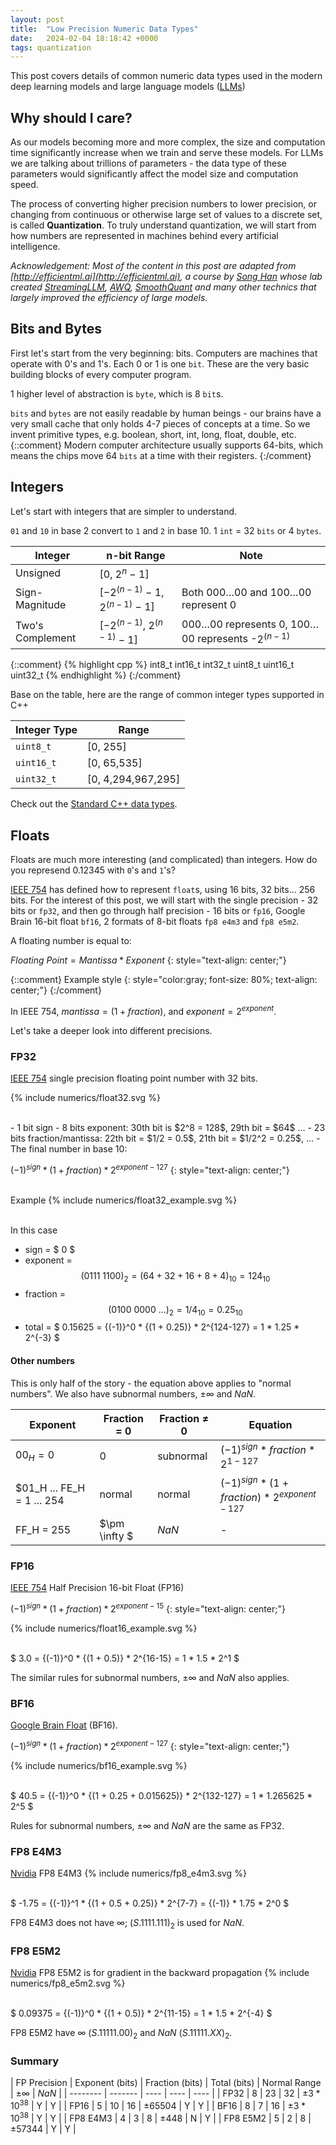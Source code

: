 ```yaml
---
layout: post
title:  "Low Precision Numeric Data Types"
date:   2024-02-04 18:18:42 +0000
tags: quantization
---
```


This post covers details of common numeric data types used in the modern deep learning models and large language models ([LLMs](https://arxiv.org/abs/1706.03762))

## Why should I care?
As our models becoming more and more complex, the size and computation time significantly increase when we train and serve these models. For LLMs we are talking about trillions of parameters - the data type of these parameters would significantly affect the model size and computation speed.

The process of converting higher precision numbers to lower precision, or changing from continuous or otherwise large set of values to a discrete set, is called __Quantization__. To truly understand quantization, we will start from how numbers are represented in machines behind every artificial intelligence.

*Acknowledgement: Most of the content in this post are adapted from [http://efficientml.ai](http://efficientml.ai), a course by [Song Han](https://hanlab.mit.edu/songhan) whose lab created [StreamingLLM](https://hanlab.mit.edu/projects/streamingllm), [AWQ](https://hanlab.mit.edu/projects/awq), [SmoothQuant](https://hanlab.mit.edu/projects/smoothquant) and many other technics that largely improved the efficiency of large models.*

## Bits and Bytes
First let's start from the very beginning: bits. Computers are machines that operate with 0's and 1's. Each 0 or 1 is one `bit`. These are the very basic building blocks of every computer program.

1 higher level of abstraction is `byte`, which is 8 `bit`s.

`bits` and `bytes` are not easily readable by human beings - our brains have a very small cache that only holds 4-7 pieces of concepts at a time. So we invent primitive types, e.g. boolean, short, int, long, float, double, etc.
{::comment}
Modern computer architecture usually supports 64-bits, which means the chips move 64 `bits` at a time with their registers.
{:/comment}

## Integers
Let's start with integers that are simpler to understand.

`01` and `10` in base 2 convert to `1` and `2` in base 10. 1 `int` = 32 `bits` or 4 `bytes`.

| Integer    | n-bit Range | Note |
| -------- | ------- | ----|
| Unsigned  | [0, $2^n$ − 1] | |
| Sign-Magnitude  | [−$2^{(n-1)}$ − 1, $2^{(n-1)}$ − 1] | Both 000…00 and 100…00 represent 0|
| Two's Complement  | [−$2^{(n-1)}$, $2^{(n-1)}$ − 1] | 000…00 represents 0, 100…00 represents -$2^{(n-1)}$|

{::comment}
{% highlight cpp %}
int8_t
int16_t
int32_t
uint8_t
uint16_t
uint32_t
{% endhighlight %}
{:/comment}

Base on the table, here are the range of common integer types supported in C++

| Integer Type | Range |
| -------- | ------- |
| `uint8_t` | [0, 255] |
| `uint16_t` | [0, 65,535] |
| `uint32_t` | [0, 4,294,967,295] |

Check out the [Standard C++ data types][cpp-types].

[cpp-types]: https://en.cppreference.com/w/cpp/header/cstdint

## Floats
Floats are much more interesting (and complicated) than integers. How do you represend 0.12345 with `0`'s and `1`'s?

[IEEE 754](https://standards.ieee.org/ieee/754/6210/) has defined how to represent `float`s, using 16 bits, 32 bits... 256 bits. For the interest of this post, we will start with the single precision - 32 bits or `fp32`, and then go through half precision - 16 bits or `fp16`, Google Brain 16-bit float `bf16`, 2 formats of 8-bit floats `fp8 e4m3` and `fp8 e5m2`.

A floating number is equal to:

$Floating\ Point = Mantissa * Exponent$
{: style="text-align: center;"}

{::comment}
Example style
{: style="color:gray; font-size: 80%; text-align: center;"}
{:/comment}

In IEEE 754, $mantissa = (1 + fraction)$, and $exponent = 2^{exponent}$.

Let's take a deeper look into different precisions.

### FP32
[IEEE 754](https://standards.ieee.org/ieee/754/6210/) single precision floating point number with 32 bits.


{% include numerics/float32.svg %}


<br>
- 1 bit sign
- 8 bits exponent: 30th bit is $2^8 = 128$, 29th bit = $64$ ...
- 23 bits fraction/mantissa: 22th bit = $1/2 = 0.5$, 21th bit = $1/2^2 = 0.25$, ...
- The final number in base 10:

${(-1)}^{sign} * (1 + fraction) * 2^{exponent-127}$
{: style="text-align: center;"}

\
Example
{% include numerics/float32_example.svg %}


\
In this case
- sign = $ 0 $
- exponent = $$ (0111\ 1100)_2 = (64 + 32 + 16 + 8 + 4)_{10} = 124_{10} $$
- fraction = $$ (0100\ 0000\ ...)_2 = {1/4}_{10} = 0.25_{10} $$
- total = $ 0.15625 = {(-1)}^0 * {(1 + 0.25)} * 2^{124-127} = 1 * 1.25 * 2^{-3} $

#### Other numbers
This is only half of the story - the equation above applies to "normal numbers". We also have subnormal numbers, $\pm \infty$ and $NaN$.

| Exponent | Fraction = 0 | Fraction $\neq$ 0 | Equation |
| - | - | - | - |
| $00_H = 0$ | 0 | subnormal | ${(-1)}^{sign} * fraction * 2^{1-127}$|
| $01_H ... FE_H = 1 ... 254 | normal | normal | ${(-1)}^{sign} * (1 + fraction) * 2^{exponent-127}$ |
| FF_H = 255 | $\pm \infty $ | $NaN$ | - |

### FP16
[IEEE 754](https://standards.ieee.org/ieee/754/6210/) Half Precision 16-bit Float (FP16)


${(-1)}^{sign} * (1 + fraction) * 2^{exponent-15}$
{: style="text-align: center;"}

{% include numerics/float16_example.svg %}

\
$ 3.0 = {(-1)}^0 * {(1 + 0.5)} * 2^{16-15} = 1 * 1.5 * 2^1 $

The similar rules for subnormal numbers, $\pm \infty$ and $NaN$ also applies.

### BF16
[Google Brain Float](https://arxiv.org/pdf/1905.12322.pdf) (BF16).


${(-1)}^{sign} * (1 + fraction) * 2^{exponent-127}$
{: style="text-align: center;"}

{% include numerics/bf16_example.svg %}

\
$ 40.5 = {(-1)}^0 * {(1 + 0.25 + 0.015625)} * 2^{132-127} = 1 * 1.265625 * 2^5 $

Rules for subnormal numbers, $\pm \infty$ and $NaN$ are the same as FP32.

### FP8 E4M3
[Nvidia](https://docs.nvidia.com/deeplearning/transformer-engine/user-guide/examples/fp8_primer.html) FP8 E4M3
{% include numerics/fp8_e4m3.svg %}

\
$ -1.75 = {(-1)}^1 * {(1 + 0.5 + 0.25)} * 2^{7-7} = {(-1)} * 1.75 * 2^0 $

FP8 E4M3 does not have $\infty$; $(S.1111.111)_2$ is used for $NaN$.

### FP8 E5M2
[Nvidia](https://docs.nvidia.com/deeplearning/transformer-engine/user-guide/examples/fp8_primer.html) FP8 E5M2 is for gradient in the backward propagation
{% include numerics/fp8_e5m2.svg %}

\
$ 0.09375 = {(-1)}^0 * {(1 + 0.5)} * 2^{11-15} = 1 * 1.5 * 2^{-4} $

FP8 E5M2 have $\infty$ $(S.11111.00)_2$ and $NaN$ $(S.11111.XX)_2$.

### Summary

| FP Precision | Exponent (bits) | Fraction (bits) | Total (bits) | Normal Range | $\pm \infty$ | $NaN$ |
| -------- | ------- | ---- | ---- | ---- |
| FP32 | 8 | 23 | 32 | $\pm 3 * 10^{38}$ | Y | Y |
| FP16 | 5 | 10 | 16 | $\pm 65504$ | Y | Y |
| BF16 | 8 | 7 | 16 | $\pm 3 * 10^{38}$ | Y | Y |
| FP8 E4M3 | 4 | 3 | 8 | $\pm 448$ | N | Y |
| FP8 E5M2 | 5 | 2 | 8 | $\pm 57344$ | Y | Y |
